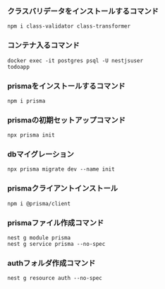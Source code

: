 ### クラスバリデータをインストールするコマンド

```
npm i class-validator class-transformer
```

### コンテナ入るコマンド

```
docker exec -it postgres psql -U nestjsuser
todoapp
```

### prismaをインストールするコマンド

```
npm i prisma
```

### prismaの初期セットアップコマンド

```
npx prisma init
```

### dbマイグレーション

```
npx prisma migrate dev --name init
```

### prismaクライアントインストール

```
npm i @prisma/client
```

### prismaファイル作成コマンド

```
nest g module prisma
nest g service prisma --no-spec
```

### authフォルダ作成コマンド

```
nest g resource auth --no-spec
```
